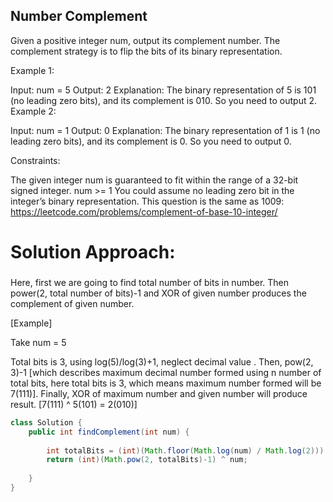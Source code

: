 ## Number Complement

Given a positive integer num, output its complement number. The complement strategy is to flip the bits of its binary representation.

 

Example 1:

Input: num = 5
Output: 2
Explanation: The binary representation of 5 is 101 (no leading zero bits), and its complement is 010. So you need to output 2.
Example 2:

Input: num = 1
Output: 0
Explanation: The binary representation of 1 is 1 (no leading zero bits), and its complement is 0. So you need to output 0.
 

Constraints:

The given integer num is guaranteed to fit within the range of a 32-bit signed integer.
num >= 1
You could assume no leading zero bit in the integer’s binary representation.
This question is the same as 1009: https://leetcode.com/problems/complement-of-base-10-integer/

# Solution Approach: 
### 

Here, first we are going to find total number of bits in number.
Then power(2, total number of bits)-1 and XOR of given number produces the complement of given number.

[Example]

Take num = 5
 
Total bits is 3, using log(5)/log(3)+1, neglect decimal value .
Then, pow(2, 3)-1 [which describes maximum decimal number formed using n number of total bits, here total bits is 3, which means maximum number formed will be 7(111)].
Finally, XOR of maximum number and given number will produce result. [7(111) ^ 5(101) = 2(010)]

``` Java
class Solution {
    public int findComplement(int num) {
       
        int totalBits = (int)(Math.floor(Math.log(num) / Math.log(2))) + 1;
        return (int)(Math.pow(2, totalBits)-1) ^ num;
       
    }
}
```
